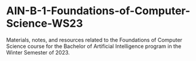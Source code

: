 # AIN-B-1-Foundations-of-Computer-Science-WS23
Materials, notes, and resources related to the Foundations of Computer Science course for the Bachelor of Artificial Intelligence program in the Winter Semester of 2023.
